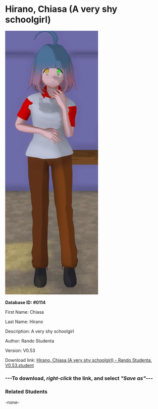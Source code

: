 # Hirano, Chiasa (A very shy schoolgirl)

<img src="../../Files/Images/Hirano, Chiasa (A very shy schoolgirl).png" title="Hirano, Chiasa (A very shy schoolgirl) - Rando Studenta, V0.53">

**Database ID: #0114**

First Name: Chiasa

Last Name: Hirano

Description: A very shy schoolgirl

Author: Rando Studenta

Version: V0.53

Download link: <a href="https://raw.githubusercontent.com/Arbiter1223/Daigaku-Gurashi-Custom-Students/master/Files/Student%20Files/Hirano%2C%20Chiasa%20(A%20very%20shy%20schoolgirl)%20-%20Rando%20Studenta%2C%20V0.53.student">Hirano, Chiasa (A very shy schoolgirl) - Rando Studenta, V0.53.student</a>

### ---**To download, _right-click_ the link, and select _"Save as"_**---

### Related Students

-none-
